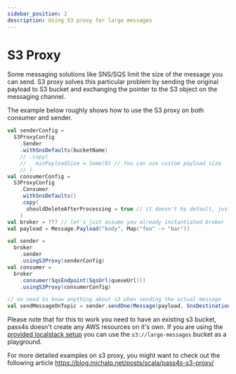 ```yaml
---
sidebar_position: 2
description: Using S3 proxy for large messages
---
```


# S3 Proxy

Some messaging solutions like SNS/SQS limit the size of the message you can send. S3 proxy solves this particular problem by sending the original payload to S3 bucket and exchanging the pointer to the S3 object on the messaging channel.  

The example below roughly shows how to use the S3 proxy on both consumer and sender.

```scala
val senderConfig =
  S3ProxyConfig
    .Sender
    .withSnsDefaults(bucketName)
    // .copy(
    //   minPayloadSize = Some(0) // You can use custom payload size
    // )
val consumerConfig =
  S3ProxyConfig
    .Consumer
    .withSnsDefaults()
    .copy(
      shouldDeleteAfterProcessing = true // it doesn't by default, just in case there's more listeners
    )
val broker = ??? // let's just assume you already instantiated broker
val payload = Message.Payload("body", Map("foo" -> "bar"))

val sender = 
  broker
    .sender
    .usingS3Proxy(senderConfig)
val consumer = 
  broker
    .consumer(SqsEndpoint(SqsUrl(queueUrl)))
    .usingS3Proxy(consumerConfig)

// no need to know anything about s3 when sending the actual message
val sendMessageOnTopic = sender.sendOne(Message(payload, SnsDestination(SnsArn(topicArn))).widen)
```

Please note that for this to work you need to have an existing s3 bucket, pass4s doesn't create any AWS resources on it's own. If you are using the [provided localstack setup](../localstack) you can use the `s3://large-messages` bucket as a playground.

For more detailed examples on s3 proxy, you might want to check out the following article https://blog.michalp.net/posts/scala/pass4s-s3-proxy/
